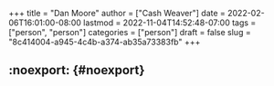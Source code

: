 +++
title = "Dan Moore"
author = ["Cash Weaver"]
date = 2022-02-06T16:01:00-08:00
lastmod = 2022-11-04T14:52:48-07:00
tags = ["person", "person"]
categories = ["person"]
draft = false
slug = "8c414004-a945-4c4b-a374-ab35a73383fb"
+++

## :noexport: {#noexport}
